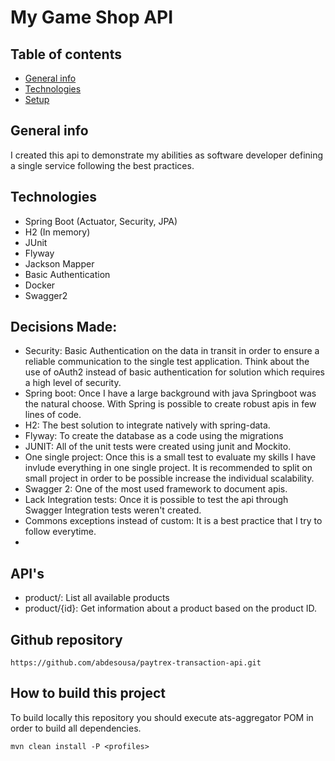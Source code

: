 # My Game Shop API
## Table of contents
* [General info](#general-info)
* [Technologies](#technologies)
* [Setup](#setup)


## General info
I created this api to demonstrate my abilities as software developer defining a single service following the best practices.

## Technologies

* Spring Boot (Actuator, Security, JPA)
* H2 (In memory)
* JUnit
* Flyway
* Jackson Mapper
* Basic Authentication
* Docker
* Swagger2

## Decisions Made:
* Security: Basic Authentication on the data in transit in order to ensure a reliable communication to the single test application. Think about the use of oAuth2 instead of basic authentication for 
solution which requires a high level of security.  
* Spring boot: Once I have a large background with java Springboot was the natural choose. With Spring is possible to create robust apis in few lines of code.
* H2: The best solution to integrate natively with spring-data.
* Flyway: To create the database as a code using the migrations 
* JUNIT: All of the unit tests were created using junit and Mockito.
* One single project: Once this is a small test to evaluate my skills I have invlude everything in one single project. It is recommended to split on small project in order to be possible increase the individual scalability. 
* Swagger 2: One of the most used framework to document apis.
* Lack Integration tests: Once it is possible to test the api through Swagger Integration tests weren't created.
* Commons exceptions instead of custom: It is a best practice that I try to follow everytime. 
* 

## API's
* product/: List all available products 
* product/{id}: Get information about a product based on the product ID.




## Github repository
```shell
https://github.com/abdesousa/paytrex-transaction-api.git
```









## How to build this project

To build locally this repository you should execute ats-aggregator POM in order to build all dependencies.

```shell
mvn clean install -P <profiles>
```


